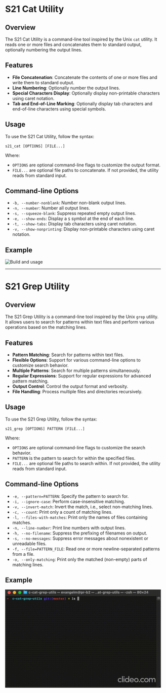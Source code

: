 # S21 Cat Utility

## Overview
The S21 Cat Utility is a command-line tool inspired by the Unix `cat` utility. It reads one or more files and concatenates them to standard output, optionally numbering the output lines.

## Features
- **File Concatenation**: Concatenate the contents of one or more files and write them to standard output.
- **Line Numbering**: Optionally number the output lines.
- **Special Characters Display**: Optionally display non-printable characters using caret notation.
- **Tab and End-of-Line Marking**: Optionally display tab characters and end-of-line characters using special symbols.

## Usage
To use the S21 Cat Utility, follow the syntax:
```
s21_cat [OPTIONS] [FILE...]
```
Where:
- `OPTIONS` are optional command-line flags to customize the output format.
- `FILE...` are optional file paths to concatenate. If not provided, the utility reads from standard input.

## Command-line Options
- `-b, --number-nonblank`: Number non-blank output lines.
- `-n, --number`: Number all output lines.
- `-s, --squeeze-blank`: Suppress repeated empty output lines.
- `-e, --show-ends`: Display a `$` symbol at the end of each line.
- `-t, --show-tabs`: Display tab characters using caret notation.
- `-v, --show-nonprinting`: Display non-printable characters using caret notation.

## Example
![Build and usage](dvi/s21-cat-overview.gif)

---

# S21 Grep Utility

## Overview
The S21 Grep Utility is a command-line tool inspired by the Unix `grep` utility. It allows users to search for patterns within text files and perform various operations based on the matching lines.

## Features
- **Pattern Matching**: Search for patterns within text files.
- **Flexible Options**: Support for various command-line options to customize search behavior.
- **Multiple Patterns**: Search for multiple patterns simultaneously.
- **Regular Expressions**: Support for regular expressions for advanced pattern matching.
- **Output Control**: Control the output format and verbosity.
- **File Handling**: Process multiple files and directories recursively.

## Usage
To use the S21 Grep Utility, follow the syntax:
```
s21_grep [OPTIONS] PATTERN [FILE...]
```
Where:
- `OPTIONS` are optional command-line flags to customize the search behavior.
- `PATTERN` is the pattern to search for within the specified files.
- `FILE...` are optional file paths to search within. If not provided, the utility reads from standard input.

## Command-line Options
- `-e, --pattern=PATTERN`: Specify the pattern to search for.
- `-i, --ignore-case`: Perform case-insensitive matching.
- `-v, --invert-match`: Invert the match, i.e., select non-matching lines.
- `-c, --count`: Print only a count of matching lines.
- `-l, --files-with-matches`: Print only the names of files containing matches.
- `-n, --line-number`: Print line numbers with output lines.
- `-h, --no-filename`: Suppress the prefixing of filenames on output.
- `-s, --no-messages`: Suppress error messages about nonexistent or unreadable files.
- `-f, --file=PATTERN_FILE`: Read one or more newline-separated patterns from a file.
- `-o, --only-matching`: Print only the matched (non-empty) parts of matching lines.

## Example
![Build and usage](dvi/s21-grep-overview.gif)